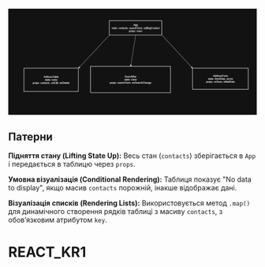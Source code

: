 ![Component Tree + Data Flow](src/assets/diagram.png)

## Патерни

**Підняття стану (Lifting State Up):**
Весь стан (`contacts`) зберігається в `App` і передається в таблицю через `props`.

**Умовна візуалізація (Conditional Rendering):**
Таблиця показує "No data to display", якщо масив `contacts` порожній, інакше відображає дані.

**Візуалізація списків (Rendering Lists):**
Використовується метод `.map()` для динамічного створення рядків таблиці з масиву `contacts`, з обов’язковим атрибутом `key`.

# REACT_KR1
